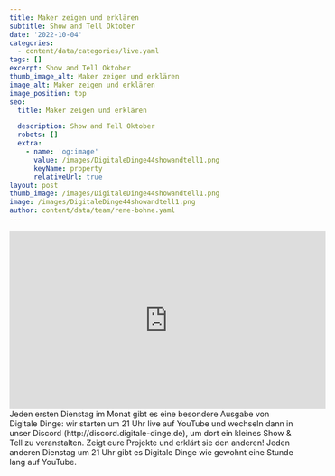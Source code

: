 ```yaml
---
title: Maker zeigen und erklären
subtitle: Show and Tell Oktober
date: '2022-10-04'
categories:
  - content/data/categories/live.yaml
tags: []
excerpt: Show and Tell Oktober
thumb_image_alt: Maker zeigen und erklären
image_alt: Maker zeigen und erklären
image_position: top
seo:
  title: Maker zeigen und erklären

  description: Show and Tell Oktober
  robots: []
  extra:
    - name: 'og:image'
      value: /images/DigitaleDinge44showandtell1.png
      keyName: property
      relativeUrl: true
layout: post
thumb_image: /images/DigitaleDinge44showandtell1.png
image: /images/DigitaleDinge44showandtell1.png
author: content/data/team/rene-bohne.yaml
---
```

<iframe width="560" height="315"
src="https://www.youtube.com/embed/V3IGfmlhL6w?modestbranding=1"
frameborder="0" allow="accelerometer; autoplay; encrypted-media;
gyroscope; picture-in-picture" allowfullscreen>\\\</iframe>
Jeden ersten Dienstag im Monat gibt es eine besondere Ausgabe von Digitale Dinge: wir starten um 21 Uhr live auf YouTube und wechseln dann in unser Discord (http://discord.digitale-dinge.de), um dort ein kleines Show & Tell zu veranstalten. Zeigt eure Projekte und erklärt sie den anderen!
Jeden anderen Dienstag um 21 Uhr gibt es Digitale Dinge wie gewohnt eine Stunde lang auf YouTube.